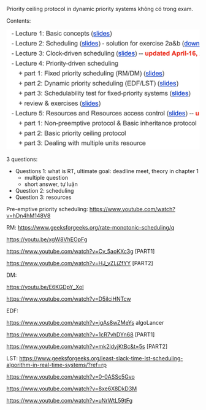 Priority ceiling protocol in dynamic priority systems không có trong exam. 

Contents:

![image-20200605114045606](Exam%20Note.assets/image-20200605114045606.png)

3 questions:

- Questions 1: what is RT, ultimate goal: deadline meet, theory in chapter 1
  - multiple question
  - short answer, tự luận
- Question 2: scheduling
- Question 3: resources

Pre-emptive priority scheduling: https://www.youtube.com/watch?v=hDn4hM148V8

RM: https://www.geeksforgeeks.org/rate-monotonic-scheduling/q

https://youtu.be/xgW8VhEOpFg

https://www.youtube.com/watch?v=Cv_5aoKXc3g [PART1]

https://www.youtube.com/watch?v=HJ_vZLjZfYY [PART2]

DM: 

https://youtu.be/E6KGDpY_XoI

https://www.youtube.com/watch?v=D5jlciHNTcw

EDF:

https://www.youtube.com/watch?v=jgAs8wZMeYs algoLancer

https://www.youtube.com/watch?v=1cR7vhDYn68 [PART1]

https://www.youtube.com/watch?v=mk2ldyjKtBc&t=5s [PART2]

LST: https://www.geeksforgeeks.org/least-slack-time-lst-scheduling-algorithm-in-real-time-systems/?ref=rp

https://www.youtube.com/watch?v=0-0ASSc5Gvo

https://www.youtube.com/watch?v=8xe6X8DkD3M

https://www.youtube.com/watch?v=uNrWtL59tFg